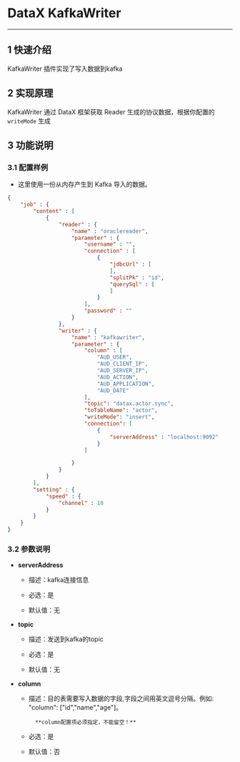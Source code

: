 # DataX KafkaWriter


---


## 1 快速介绍

KafkaWriter 插件实现了写入数据到kafka



## 2 实现原理

KafkaWriter 通过 DataX 框架获取 Reader 生成的协议数据，根据你配置的 `writeMode` 生成


## 3 功能说明

### 3.1 配置样例

* 这里使用一份从内存产生到 Kafka 导入的数据。

```json
{
    "job" : {
        "content" : [
            {
                "reader" : {
                    "name" : "oraclereader",
                    "parameter" : {
                        "username" : "",
                        "connection" : [
                            {
                                "jdbcUrl" : [
                                ],
                                "splitPk" : "id",
                                "querySql" : [
                                ]
                            }
                        ],
                        "password" : ""
                    }
                },
                "writer" : {
                    "name" : "kafkawriter",
                    "parameter" : {
                        "column" : [
                            "AUD_USER",
                            "AUD_CLIENT_IP",
                            "AUD_SERVER_IP",
                            "AUD_ACTION",
                            "AUD_APPLICATION",
                            "AUD_DATE"
                        ],
                        "topic": "datax.actor.sync",
                        "toTableName": "actor",
                        "writeMode": "insert",
                        "connection": [
                            {
                                "serverAddress" : "localhost:9092"
                            }
                        ]

                    }
                }
            }
        ],
        "setting" : {
            "speed" : {
                "channel" : 10
            }
        }
    }
}
```


### 3.2 参数说明

* **serverAddress**

	* 描述：kafka连接信息
	
 	* 必选：是 <br />

	* 默认值：无 <br />

* **topic**

	* 描述：发送到kafka的topic <br />

	* 必选：是 <br />

	* 默认值：无 <br />


* **column**

	* 描述：目的表需要写入数据的字段,字段之间用英文逗号分隔。例如: "column": ["id","name","age"]。

			**column配置项必须指定，不能留空！**

	* 必选：是 <br />

	* 默认值：否 <br />

